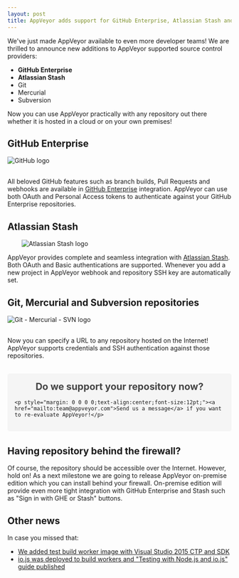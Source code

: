```yaml
---
layout: post
title: AppVeyor adds support for GitHub Enterprise, Atlassian Stash and any external repository
---
```


We've just made AppVeyor available to even more developer teams! We are thrilled to announce new additions to AppVeyor supported source control providers:

- **GitHub Enterprise**
- **Atlassian Stash**
- Git
- Mercurial
- Subversion

Now you can use AppVeyor practically with any repository out there whether it is hosted in a cloud or on your own premises!

## GitHub Enterprise

<img src="/assets/images/posts/github-enterprise-stash/github.png" class="left" style="margin: 0 3rem 1rem 0;" alt="GitHub logo">

All beloved GitHub features such as branch builds, Pull Requests and webhooks are available in [GitHub Enterprise](https://enterprise.github.com/) integration. AppVeyor can use both OAuth and Personal Access tokens to authenticate against your GitHub Enterprise repositories.

<div style="clear:both;"></div>

## Atlassian Stash

<img src="/assets/images/posts/github-enterprise-stash/stash.png" class="right" style="margin-left: 2rem;" alt="Atlassian Stash logo">

AppVeyor provides complete and seamless integration with [Atlassian Stash](https://www.atlassian.com/software/stash). Both OAuth and Basic authentications are supported. Whenever you add a new project in AppVeyor webhook and repository SSH key are automatically set.

<div style="clear:both;"></div>

## Git, Mercurial and Subversion repositories

<img src="/assets/images/posts/github-enterprise-stash/git-mercurial-subversion.png" class="left" style="margin: 0 3rem 1rem 0;" alt="Git - Mercurial - SVN logo">

Now you can specify a URL to any repository hosted on the Internet! AppVeyor supports credentials and SSH authentication against those repositories.

<div style="clear:both;"></div>

<div style="background:#f5f5f5;padding:1rem;border-radius: 5px;margin: 2rem 0;">
    <p style="margin: 0 0 1rem 0;text-align:center;font-size:16pt;font-weight:bold;color: #444;">Do we support your repository now?</p>

    <p style="margin: 0 0 0 0;text-align:center;font-size:12pt;"><a href="mailto:team@appveyor.com">Send us a message</a> if you want to re-evaluate AppVeyor!</p>
</div>


## Having repository behind the firewall?

Of course, the repository should be accessible over the Internet. However, hold on! As a next milestone we are going to release AppVeyor on-premise edition which you can install behind your firewall. On-premise edition will provide even more tight integration with GitHub Enterprise and Stash such as "Sign in with GHE or Stash" buttons.

## Other news

In case you missed that:

- [We added test build worker image with Visual Studio 2015 CTP and SDK](http://www.appveyor.com/blog/2015/01/20/visual-studio-2015-ctp-image)
- [io.js was deployed to build workers and "Testing with Node.js and io.js" guide published](http://www.appveyor.com/docs/lang/nodejs-iojs)
